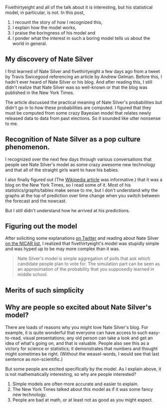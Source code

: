 Fivethirtyeight and all of the talk about it is interesting, but his statistical
model, in particular, is not. In this post,

1. I recount the story of how I recognized this,
2. I explain how the model works,
3. I praise the boringness of his model and
4. I ponder what the interest in such a boring model tells us about the world in general.

## My discovery of Nate Silver
I first learned of Nate Silver and fivethirtyeight a few days ago from a tweet by
Travis Swicegood referencing an article by Andrew Gelman. Before this, I hadn't
ever heard of Nate Silver or his blog. And after reading this, I still didn't
realize that Nate Silver was so well-known or that the blog was published in the
New York Times.

The article discussed the practical meaning of Nate Silver's probabilities but didn't
go in to how these probabilities are computed. I figured that they must be computed
from some crazy Bayesian model that relates newly released data to data from past
elections. So it sounded like utter nonsense to me.

## Recognition of Nate Silver as a pop culture phenomenon.
I recognized over the next few days through various conversations that people see
Nate Silver's model as some crazy awesome new technology and that all of the straight
girls want to have his babies.

I also finally figured out (The [Wikipedia article]()
was informative.) that it was a blog on the New York Times, so I read some
of it. Most of his statistics/graphs/tables make sense to me, but I don't understand
why the graphs at the top of prediction over time change when you switch between the 
forecast and the nowcast.

But I still didn't understand how he arrived at his predictions.

## Figuring out the model

After soliciting some explanations [on Twitter]()
and reading about Nate Silver [on the NICAR list](),
I realized that fivethirtyeight's model was stupidly simple and was hyped up to be
may more complex than it was.

> Nate Silver's model is simple aggregation of polls that ask which candidate people
> plan to vote for. The simulation part can be seen as an approximation of the
> probability that you supposedly learned in middle school.

## Merits of such simplicity


## Why are people so excited about Nate Silver's model?

There are loads of reasons why you might love Nate Silver's blog. For example, it is
quite wonderful that everyone can have access to such easy-to-read, visual
presentations; any old person can take a look and get an idea of what's going on,
and that is valuable. People also see this as a victory for science or statistics;
it demonstrates that numbers and thought might sometimes be right. (Without the
weasel-words, I would see that last sentence as non-scientific.)

But some people are excited specifically by the model. As I explain above, it is not
mathematically interesting, so why are people interested?

1. Simple models are often more accurate and easier to explain.
2. The New York Times talked about this model as if it was some fancy new technology.
3. People are bad at math, or at least not as good as you might expect.
